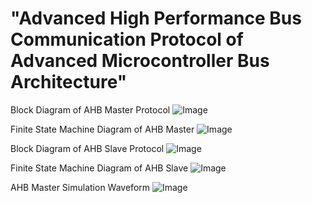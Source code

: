 # "Advanced High Performance Bus Communication Protocol of Advanced Microcontroller Bus Architecture"

Block Diagram of AHB Master Protocol 
![Image](https://github.com/user-attachments/assets/f9e4daf5-f0c0-49ff-87f9-82d298f89664)

Finite State Machine Diagram of AHB Master
![Image](https://github.com/user-attachments/assets/0b5bd523-00b1-48cd-9808-bc8341a70d79)

Block Diagram of AHB Slave Protocol
![Image](https://github.com/user-attachments/assets/ab7e66fc-9cb2-4a44-8f60-9fa805402876)

Finite State Machine Diagram of AHB Slave
![Image](https://github.com/user-attachments/assets/c3a43559-1f9a-4719-b39c-da010ae7024e)

AHB Master Simulation Waveform
![Image](https://github.com/user-attachments/assets/681043ca-03a9-45dc-8dbc-305c819d3ea8)

